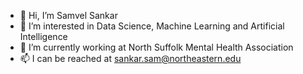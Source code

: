 - 👋 Hi, I’m Samvel Sankar 
- 👀 I’m interested in Data Science, Machine Learning and Artificial Intelligence
- 🌱 I’m currently working at North Suffolk Mental Health Association
- 📫 I can be reached at sankar.sam@northeastern.edu



